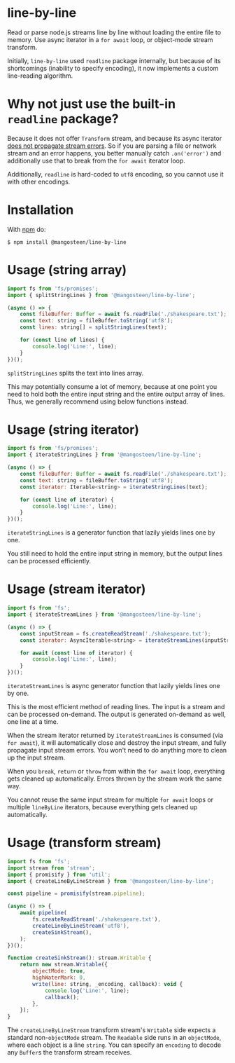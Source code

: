 # line-by-line

Read or parse node.js streams line by line without loading the entire file to memory.
Use async iterator in a `for await` loop, or object-mode stream transform.

Initially, `line-by-line` used `readline` package internally, but because of its shortcomings
(inability to specify encoding), it now implements a custom line-reading algorithm.

# Why not just use the built-in `readline` package?

Because it does not offer `Transform` stream, and because its async iterator [does not propagate stream errors](https://nodejs.org/api/readline.html#readline_rl_symbol_asynciterator). So if you are parsing a file or network stream and an error
happens, you better manually catch `.on('error')` and additionally use that to break from the `for await` iterator loop.

Additionally, `readline` is hard-coded to `utf8` encoding, so you cannot use it with other encodings.

# Installation

With [npm](https://www.npmjs.com/) do:

    $ npm install @mangosteen/line-by-line

# Usage (string array)

```js
import fs from 'fs/promises';
import { splitStringLines } from '@mangosteen/line-by-line';

(async () => {
    const fileBuffer: Buffer = await fs.readFile('./shakespeare.txt');
    const text: string = fileBuffer.toString('utf8');
    const lines: string[] = splitStringLines(text);

    for (const line of lines) {
        console.log('Line:', line);
    }
})();
```

`splitStringLines` splits the text into lines array.

This may potentially consume a lot of memory, because at one point you need to hold both
the entire input string and the entire output array of lines. Thus, we generally recommend
using below functions instead.

# Usage (string iterator)

```js
import fs from 'fs/promises';
import { iterateStringLines } from '@mangosteen/line-by-line';

(async () => {
    const fileBuffer: Buffer = await fs.readFile('./shakespeare.txt');
    const text: string = fileBuffer.toString('utf8');
    const iterator: Iterable<string> = iterateStringLines(text);

    for (const line of iterator) {
        console.log('Line:', line);
    }
})();
```

`iterateStringLines` is a generator function that lazily yields lines one by one.

You still need to hold the entire input string in memory, but the output lines can
be processed efficiently.

# Usage (stream iterator)

```js
import fs from 'fs';
import { iterateStreamLines } from '@mangosteen/line-by-line';

(async () => {
    const inputStream = fs.createReadStream('./shakespeare.txt');
    const iterator: AsyncIterable<string> = iterateStreamLines(inputStream, 'utf8');

    for await (const line of iterator) {
        console.log('Line:', line);
    }
})();
```

`iterateStreamLines` is async generator function that lazily yields lines one by one.

This is the most efficient method of reading lines. The input is a stream and can be
processed on-demand. The output is generated on-demand as well, one line at a time.

When the stream iterator returned by `iterateStreamLines` is consumed (via `for await`),
it will automatically close and destroy the input stream, and fully propagate input stream
errors. You won't need to do anything more to clean up the input stream.

When you `break`, `return` or `throw` from within the `for await` loop, everything gets
cleaned up automatically. Errors thrown by the stream work the same way.

You cannot reuse the same input stream for multiple `for await` loops or multiple `lineByLine`
iterators, because everything gets cleaned up automatically.

# Usage (transform stream)

```js
import fs from 'fs';
import stream from 'stream';
import { promisify } from 'util';
import { createLineByLineStream } from '@mangosteen/line-by-line';

const pipeline = promisify(stream.pipeline);

(async () => {
    await pipeline(
        fs.createReadStream('./shakespeare.txt'),
        createLineByLineStream('utf8'),
        createSinkStream(),
    );
})();

function createSinkStream(): stream.Writable {
    return new stream.Writable({
        objectMode: true,
        highWaterMark: 0,
        write(line: string, _encoding, callback): void {
            console.log('Line:', line);
            callback();
        },
    });
}
```

The `createLineByLineStream` transform stream's `Writable` side expects a standard non-`objectMode` stream.
The `Readable` side runs in an `objectMode`, where each object is a line `string`.
You can specify an `encoding` to decode any `Buffer`s the transform stream receives.